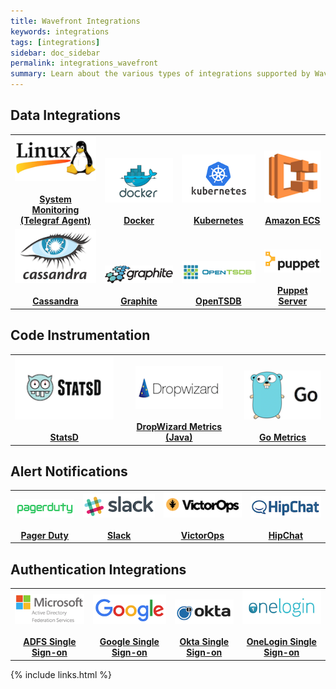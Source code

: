 ```yaml
---
title: Wavefront Integrations
keywords: integrations
tags: [integrations]
sidebar: doc_sidebar
permalink: integrations_wavefront
summary: Learn about the various types of integrations supported by Wavefront.
---
```


<h2>Data Integrations</h2>
<table class="layout">
<tbody>
<tr>
<td style="text-align: center;vertical-align: bottom; font-weight:bold">
<a href="integrations_telegraf"><img src="images/linux.png"/></a><br/><br/>
<a href="integrations_telegraf">System Monitoring (Telegraf Agent)</a>
</td>
<td style="text-align: center;vertical-align: bottom; font-weight:bold">
<a href="integrations_cadvisor"><img src="images/docker.png"/></a><br/><br/>
<a href="integrations_cadvisor">Docker</a>
</td>
<td style="text-align: center;vertical-align: bottom; font-weight:bold">
<a href="integrations_kubernetes"><img src="images/kubernetes.png"/></a><br/><br/>
<a href="integrations_kubernetes">Kubernetes</a>
</td>
<td style="text-align: center;vertical-align: bottom; font-weight:bold">
<a href="integrations_aws_ecs"><img src="images/amazon_ecs.png"/></a><br/><br/>
<a href="integrations_aws_ecs">Amazon ECS</a>
</td>
</tr>
<tr>
<td style="text-align: center;vertical-align: bottom; font-weight:bold">
<a href="integrations_cassandra"><img src="images/cassandra.png"/></a><br/><br/>
<a href="integrations_cassandra">Cassandra</a>
</td>
<td style="text-align: center;vertical-align: bottom; font-weight:bold">
<a href="integrations_graphite"><img src="images/graphite.png"/></a><br/><br/>
<a href="integrations_graphite">Graphite</a>
</td>
<td style="text-align: center;vertical-align: bottom; font-weight:bold">
<a href="integrations_opentsdb"><img src="images/opentsdb.png"/></a><br/><br/>
<a href="integrations_opentsdb">OpenTSDB</a>
</td>
<td style="text-align: center;vertical-align: bottom; font-weight:bold">
<a href="integrations_puppet_server"><img src="images/puppet.png"/></a><br/><br/>
<a href="integrations_puppet_server">Puppet Server</a>
</td>
</tr>
</tbody>
</table>

<h2>Code Instrumentation</h2>
<table  class="layout">
<tbody>
<tr>
<td style="text-align: center;vertical-align: bottom; font-weight:bold">
<a href="integrations_statsd"><img src="images/statsd.png"/></a><br/><br/>
<a href="integrations_statsd">StatsD</a>
</td>
<td style="text-align: center;vertical-align: bottom; font-weight:bold">
<a href="integrations_dropwizard_metrics"><img src="images/dropwizard.png"/></a><br/><br/>
<a href="integrations_dropwizard_metrics">DropWizard Metrics (Java)</a>
</td>
<td style="text-align: center;vertical-align: bottom; font-weight:bold">
<a href="integrations_go_metrics"><img src="images/go.png"/></a><br/><br/>
<a href="integrations_go_metrics">Go Metrics</a>
</td>
</tr>
</tbody>
</table>

<h2>Alert Notifications</h2>
<table class="layout">
<tbody>
<tr>
<td style="text-align: center;vertical-align: bottom; font-weight:bold">
<a href="alerts_integrating_pagerduty"><img src="images/pagerduty.png"/></a><br/><br/>
<a href="alerts_integrating_pagerduty">Pager Duty</a>
</td>
<td style="text-align: center;vertical-align: bottom; font-weight:bold">
<a href="alerts_integrating_slack"><img src="images/slack.png"/></a><br/><br/>
<a href="alerts_integrating_slack">Slack</a>
</td>
<td style="text-align: center;vertical-align: bottom; font-weight:bold">
<a href="alerts_integrating_victorops"><img src="images/victorops.png"/></a><br/><br/>
<a href="alerts_integrating_victorops">VictorOps</a>
</td>
<td style="text-align: center;vertical-align: bottom; font-weight:bold">
<a href="alerts_integrating_hipchat"><img src="images/hipchat.png"/></a><br/><br/>
<a href="alerts_integrating_hipchat">HipChat</a>
</td>
</tr>
</tbody>
</table>

<h2>Authentication Integrations</h2>
<table class="layout">
<tbody>
<tr>
<td style="text-align: center;vertical-align: bottom; font-weight:bold">
<a href="integrations_sso_adfs"><img src="images/microsoft_adfs.png"/></a><br/><br/>
<a href="integrations_sso_adfs">ADFS Single Sign-on</a>
</td>
<td style="text-align: center;vertical-align: bottom; font-weight:bold">
<a href="integrations_sso_google"><img src="images/google.png"/></a><br/><br/>
<a href="integrations_sso_google">Google Single Sign-on</a>
</td>
<td style="text-align: center;vertical-align: bottom; font-weight:bold">
<a href="integrations_sso_okta"><img src="images/okta.png"/></a><br/><br/>
<a href="integrations_sso_okta">Okta Single Sign-on</a>
</td>
<td style="text-align: center;vertical-align: bottom; font-weight:bold">
<a href="integrations_sso_onelogin"><img src="images/onelogin.png"/></a><br/><br/>
<a href="integrations_sso_onelogin">OneLogin Single Sign-on</a>
</td>
</tr>
</tbody>
</table>


{% include links.html %}
